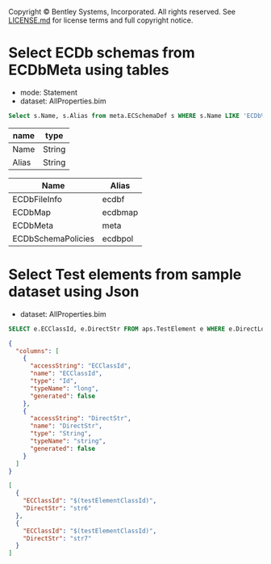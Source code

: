 Copyright © Bentley Systems, Incorporated. All rights reserved. See [LICENSE.md](../../../../LICENSE.md) for license terms and full copyright notice.

# Select ECDb schemas from ECDbMeta using tables

- mode: Statement
- dataset: AllProperties.bim

```sql
Select s.Name, s.Alias from meta.ECSchemaDef s WHERE s.Name LIKE 'ECDb%' LIMIT 4;
```

| name     | type   |
| -------- | ------ |
| Name     | String |
| Alias    | String |

| Name               | Alias   |
| ------------------ | ------- |
| ECDbFileInfo       | ecdbf   |
| ECDbMap            | ecdbmap |
| ECDbMeta           | meta    |
| ECDbSchemaPolicies | ecdbpol |

# Select Test elements from sample dataset using Json

- dataset: AllProperties.bim

```sql
SELECT e.ECClassId, e.DirectStr FROM aps.TestElement e WHERE e.DirectLong > 1005 ORDER BY e.DirectLong LIMIT 2
```

```json
{
  "columns": [
    {
      "accessString": "ECClassId",
      "name": "ECClassId",
      "type": "Id",
      "typeName": "long",
      "generated": false
    },
    {
      "accessString": "DirectStr",
      "name": "DirectStr",
      "type": "String",
      "typeName": "string",
      "generated": false
    }
  ]
}
```

```json
[
  {
    "ECClassId": "$(testElementClassId)",
    "DirectStr": "str6"
  },
  {
    "ECClassId": "$(testElementClassId)",
    "DirectStr": "str7"
  }
]
```
